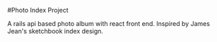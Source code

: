 #Photo Index Project

A rails api based photo album with react front end. Inspired by James Jean's sketchbook index design. 
